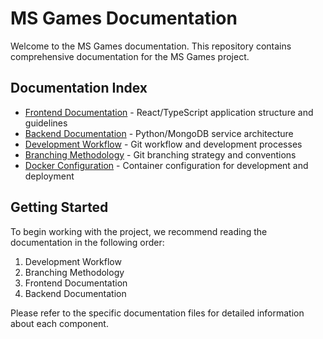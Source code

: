 # MS Games Documentation

Welcome to the MS Games documentation. This repository contains comprehensive documentation for the MS Games project.

## Documentation Index

- [Frontend Documentation](frontend.md) - React/TypeScript application structure and guidelines
- [Backend Documentation](backend.md) - Python/MongoDB service architecture
- [Development Workflow](workflow.md) - Git workflow and development processes
- [Branching Methodology](branching.md) - Git branching strategy and conventions
- [Docker Configuration](docker-compose.yml) - Container configuration for development and deployment

## Getting Started

To begin working with the project, we recommend reading the documentation in the following order:

1. Development Workflow
2. Branching Methodology
3. Frontend Documentation
4. Backend Documentation

Please refer to the specific documentation files for detailed information about each component.